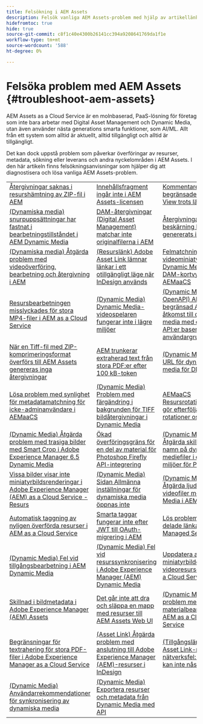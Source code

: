 ```yaml
---
title: Felsökning i AEM Assets
description: Felsök vanliga AEM Assets-problem med hjälp av artikellänkarna för viktiga AEM Assets=områden, som till exempel överföringar, metadata, sökning, leverans och så vidare.
hidefromtoc: true
hide: true
source-git-commit: c8f1c40e4300b26141cc394a9208641769da1f1e
workflow-type: tm+mt
source-wordcount: '588'
ht-degree: 0%

---
```



# Felsöka problem med AEM Assets {#troubleshoot-aem-assets}

AEM Assets as a Cloud Service är en molnbaserad, PaaS-lösning för företag som inte bara arbetar med Digital Asset Management och Dynamic Media, utan även använder nästa generations smarta funktioner, som AI/ML. Allt från ett system som alltid är aktuellt, alltid tillgängligt och alltid är tillgängligt.

Det kan dock uppstå problem som påverkar överföringar av resurser, metadata, sökning eller leverans och andra nyckelområden i AEM Assets. I den här artikeln finns felsökningsanvisningar som hjälper dig att diagnostisera och lösa vanliga AEM Assets-problem.

<table>
  <tbody>
  <tr>
    <td><a href="https://experienceleague.adobe.com/sv/docs/experience-cloud-kcs/kbarticles/ka-27140">Återgivningar saknas i resurshämtning av ZIP-fil i AEM</a> </td>
    <td><a href="https://experienceleague.adobe.com/sv/docs/experience-cloud-kcs/kbarticles/ka-26616">Innehållsfragment ingår inte i AEM Assets-licensen</a> </td>
    <td><a href="https://experienceleague.adobe.com/sv/docs/experience-cloud-kcs/kbarticles/ka-26928">Kommentarerna är begränsade i Assets View trots läsåtkomst</a> </td> 
    </tr>
    <tr>
    <td><a href="https://experienceleague.adobe.com/sv/docs/experience-cloud-kcs/kbarticles/ka-26715">(Dynamiska media) snurpuppsättningar har fastnat i bearbetningstillståndet i AEM Dynamic Media</a> </td>
    <td><a href="https://experienceleague.adobe.com/sv/docs/experience-cloud-kcs/kbarticles/ka-26639">DAM-återgivningar (Digital Asset Management) matchar inte originalfilerna i AEM</a> </td>
    <td><a href="https://experienceleague.adobe.com/sv/docs/experience-cloud-kcs/kbarticles/ka-26873">Återgivningar för smart beskärning har inte genererats i AEMaaCS</a> </td> 
    </tr>
    <tr>
    <td><a href="https://experienceleague.adobe.com/sv/docs/experience-cloud-kcs/kbarticles/ka-26533">(Dynamiska media) Åtgärda problem med videoöverföring, bearbetning och återgivning i AEM</a> </td>
    <td><a href="https://experienceleague.adobe.com/sv/docs/experience-cloud-kcs/kbarticles/ka-26922">(Resurslänk) Adobe Asset Link lämnar länkar i ett otillgängligt läge när InDesign används</a> </td>
    <td><a href="https://experienceleague.adobe.com/sv/docs/experience-cloud-kcs/kbarticles/ka-26677">Felmatchning av videominiatyr mellan Dynamic Media och DAM-kortvyn i AEMaaCS</a> </td> 
    </tr>
    <tr>
  <td><a href="https://experienceleague.adobe.com/sv/docs/experience-cloud-kcs/kbarticles/ka-26610">Resursbearbetningen misslyckades för stora MP4-filer i AEM as a Cloud Service</a></td>
  <td><a href="https://experienceleague.adobe.com/sv/docs/experience-cloud-kcs/kbarticles/ka-26871">(Dynamic Media) Dynamic Media-videospelaren fungerar inte i lägre miljöer</a></td>
  <td><a href="https://experienceleague.adobe.com/sv/docs/experience-cloud-kcs/kbarticles/ka-26103">(Dynamic Media med OpenAPI) Aktivera begränsad Assets-åtkomst till dynamiska media med öppna API:er baserat på IMS-användargrupper</a></td>
</tr>
<tr>
  <td><a href="https://experienceleague.adobe.com/sv/docs/experience-cloud-kcs/kbarticles/ka-23916">När en Tiff-fil med ZIP-komprimeringsformat överförs till AEM Assets genereras inga återgivningar</a></td>
  <td><a href="https://experienceleague.adobe.com/sv/docs/experience-cloud-kcs/kbarticles/ka-26785">AEM trunkerar extraherad text från stora PDF:er efter 100 kB-token</a></td>
  <td><a href="https://experienceleague.adobe.com/sv/docs/experience-cloud-kcs/kbarticles/ka-17628">(Dynamic Media) Ändra URL för dynamiska media för DM Assets</a></td>
</tr>
<tr>
  <td><a href="https://experienceleague.adobe.com/sv/docs/experience-cloud-kcs/kbarticles/ka-26655">Lösa problem med synlighet för metadatamatchning för icke-adminanvändare i AEMaaCS</a></td>
  <td><a href="https://experienceleague.adobe.com/sv/docs/experience-cloud-kcs/kbarticles/ka-26637">(Dynamic Media) Problem med färgändring i bakgrunden för TIFF bildåtergivningar i Dynamic Media</a></td>
  <td><a href="https://experienceleague.adobe.com/sv/docs/experience-cloud-kcs/kbarticles/ka-26528">AEMaaCS Resursrotationsproblem gör efterföljande rotationer osynliga</a></td>
</tr>
<tr>
  <td><a href="https://experienceleague.adobe.com/sv/docs/experience-cloud-kcs/kbarticles/ka-26367">(Dynamic Media) Åtgärda problem med trasiga bilder med Smart Crop i Adobe Experience Manager 6.5 Dynamic Media</a></td>
  <td><a href="https://experienceleague.adobe.com/sv/docs/experience-cloud-kcs/kbarticles/ka-26450">Ökad överföringsgräns för en del av material för Photoshop Firefly API-integrering</a></td>
  <td><a href="https://experienceleague.adobe.com/sv/docs/experience-cloud-kcs/kbarticles/ka-26461">(Dynamic Media) Åtgärda skillnader i namn på dynamiska mediefiler i olika AEM-miljöer för PDF-filer</a></td>
</tr>
<tr>
  <td><a href="https://experienceleague.adobe.com/sv/docs/experience-cloud-kcs/kbarticles/ka-26233">Vissa bilder visar inte miniatyrbildsrenderingar i Adobe Experience Manager (AEM) as a Cloud Service - Resurs</a></td>
  <td><a href="https://experienceleague.adobe.com/sv/docs/experience-cloud-kcs/kbarticles/ka-25294">(Dynamic Media) Sidan Allmänna inställningar för dynamiska media öppnas inte</a></td>
  <td><a href="https://experienceleague.adobe.com/sv/docs/experience-cloud-kcs/kbarticles/ka-26197">(Dynamic Media) Åtgärda ljudproblem i videofiler med Dynamic Media i AEM</a></td>
</tr>
<tr>
  <td><a href="https://experienceleague.adobe.com/sv/docs/experience-cloud-kcs/kbarticles/ka-25925">Automatisk taggning av nyligen överförda resurser i AEM as a Cloud Service</a></td>
  <td><a href="https://experienceleague.adobe.com/sv/docs/experience-cloud-kcs/kbarticles/ka-25889">Smarta taggar fungerar inte efter JWT till OAuth-migrering i AEM</a></td>
  <td><a href="https://experienceleague.adobe.com/sv/docs/experience-cloud-kcs/kbarticles/ka-25903">Lös problem med delade länkar i AEM Managed Services</a></td>
</tr>
<tr>
  <td><a href="https://experienceleague.adobe.com/sv/docs/experience-cloud-kcs/kbarticles/ka-25607">(Dynamic Media) Fel vid tillgångsbearbetning i AEM Dynamic Media</a></td>
  <td><a href="https://experienceleague.adobe.com/sv/docs/experience-cloud-kcs/kbarticles/ka-25885">(Dynamic Media) Fel vid resurssynkronisering i Adobe Experience Manager (AEM) Dynamic Media</a></td>
  <td><a href="https://experienceleague.adobe.com/sv/docs/experience-cloud-kcs/kbarticles/ka-25829">Uppdatera anpassade miniatyrbilder för videoresurser i AEM as a Cloud Service</a></td>
</tr>
<tr>
  <td><a href="https://experienceleague.adobe.com/sv/docs/experience-cloud-kcs/kbarticles/ka-25828">Skillnad i bildmetadata i Adobe Experience Manager (AEM) Assets</a></td>
  <td><a href="https://experienceleague.adobe.com/sv/docs/experience-cloud-kcs/kbarticles/ka-21865">Det går inte att dra och släppa en mapp med resurser till AEM Assets Web UI</a></td>
  <td><a href="https://experienceleague.adobe.com/sv/docs/experience-cloud-kcs/kbarticles/ka-25525">(Dynamic Media) Lösa problem med materialbearbetning i AEM as a Cloud Service</a></td>
</tr>
<tr>
  <td><a href="https://experienceleague.adobe.com/sv/docs/experience-cloud-kcs/kbarticles/ka-25518">Begränsningar för textrahering för stora PDF-filer i Adobe Experience Manager as a Cloud Service</a></td>
  <td><a href="https://experienceleague.adobe.com/sv/docs/experience-cloud-kcs/kbarticles/ka-25562">(Asset Link) Åtgärda problem med anslutning till Adobe Experience Manager (AEM)-resurser i InDesign</a></td>
  <td><a href="https://experienceleague.adobe.com/sv/docs/experience-cloud-kcs/kbarticles/ka-25506">(Tillgångslänk) Adobe Asset Link-plugin-nätverksfel: Servern kan inte nås</a></td>
</tr>
<tr>
  <td><a href="https://experienceleague.adobe.com/sv/docs/experience-cloud-kcs/kbarticles/ka-25471">(Dynamic Media) Användarrekommendationer för synkronisering av dynamiska media</a></td>
  <td><a href="https://experienceleague.adobe.com/sv/docs/experience-cloud-kcs/kbarticles/ka-26902">(Dynamic Media) Exportera resurser och metadata från Dynamic Media med API</a></td>
  <td></td>
</tr>

</tbody>
  <table>


